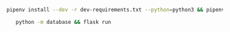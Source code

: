    ```bash
   pipenv install --dev -r dev-requirements.txt --python=python3 && pipenv install -r requirements.txt
   ```

```bash
   python -m database && flask run
```
